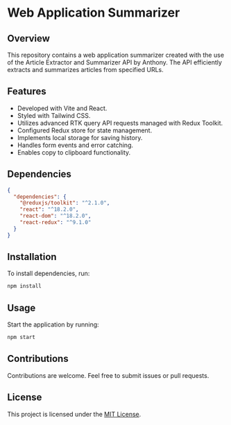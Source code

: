 # Web Application Summarizer

## Overview

This repository contains a web application summarizer created with the use of the Article Extractor and Summarizer API by Anthony. The API efficiently extracts and summarizes articles from specified URLs.

## Features

- Developed with Vite and React.
- Styled with Tailwind CSS.
- Utilizes advanced RTK query API requests managed with Redux Toolkit.
- Configured Redux store for state management.
- Implements local storage for saving history.
- Handles form events and error catching.
- Enables copy to clipboard functionality.

## Dependencies

```json
{
  "dependencies": {
    "@reduxjs/toolkit": "^2.1.0",
    "react": "^18.2.0",
    "react-dom": "^18.2.0",
    "react-redux": "^9.1.0"
  }
}
```

## Installation

To install dependencies, run:

```bash
npm install
```

## Usage

Start the application by running:

```bash
npm start
```

## Contributions

Contributions are welcome. Feel free to submit issues or pull requests.

## License

This project is licensed under the [MIT License](LICENSE).
